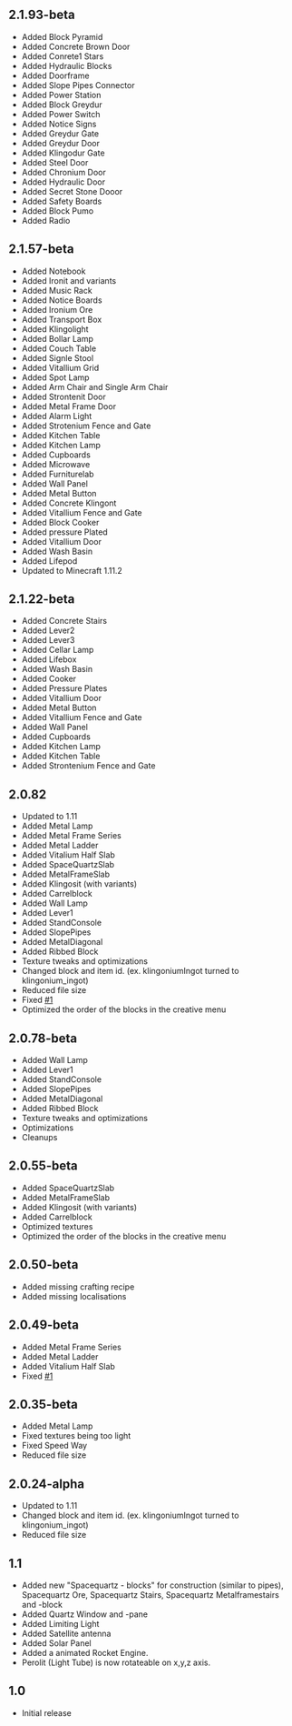 2.1.93-beta
-----------

* Added Block Pyramid
* Added Concrete Brown Door
* Added Conrete1 Stars
* Added Hydraulic Blocks
* Added Doorframe
* Added Slope Pipes Connector
* Added Power Station
* Added Block Greydur
* Added Power Switch
* Added Notice Signs
* Added Greydur Gate
* Added Greydur Door
* Added Klingodur Gate
* Added Steel Door
* Added Chronium Door
* Added Hydraulic Door
* Added Secret Stone Dooor
* Added Safety Boards
* Added Block Pumo
* Added Radio

2.1.57-beta
-----------

* Added Notebook
* Added Ironit and variants
* Added Music Rack
* Added Notice Boards
* Added Ironium Ore
* Added Transport Box
* Added Klingolight
* Added Bollar Lamp
* Added Couch Table
* Added Signle Stool
* Added Vitallium Grid
* Added Spot Lamp
* Added Arm Chair and Single Arm Chair
* Added Strontenit Door
* Added Metal Frame Door
* Added Alarm Light
* Added Strotenium Fence and Gate
* Added Kitchen Table
* Added Kitchen Lamp
* Added Cupboards
* Added Microwave
* Added Furniturelab
* Added Wall Panel
* Added Metal Button
* Added Concrete Klingont
* Added Vitallium Fence and Gate
* Added Block Cooker
* Added pressure Plated
* Added Vitallium Door
* Added Wash Basin
* Added Lifepod
* Updated to Minecraft 1.11.2

2.1.22-beta
-----------

* Added Concrete Stairs
* Added Lever2
* Added Lever3
* Added Cellar Lamp
* Added Lifebox
* Added Wash Basin
* Added Cooker
* Added Pressure Plates
* Added Vitallium Door
* Added Metal Button
* Added Vitallium Fence and Gate
* Added Wall Panel
* Added Cupboards
* Added Kitchen Lamp
* Added Kitchen Table
* Added Strontenium Fence and Gate

2.0.82
------

* Updated to 1.11
* Added Metal Lamp
* Added Metal Frame Series
* Added Metal Ladder
* Added Vitalium Half Slab
* Added SpaceQuartzSlab
* Added MetalFrameSlab
* Added Klingosit (with variants)
* Added Carrelblock
* Added Wall Lamp
* Added Lever1
* Added StandConsole
* Added SlopePipes
* Added MetalDiagonal
* Added Ribbed Block
* Texture tweaks and optimizations
* Changed block and item id. (ex. klingoniumIngot turned to klingonium_ingot)
* Reduced file size
* Fixed [#1](https://github.com/BrainStone/SpacePackExtended/issues/1)
* Optimized the order of the blocks in the creative menu

2.0.78-beta
-----------

* Added Wall Lamp
* Added Lever1
* Added StandConsole
* Added SlopePipes
* Added MetalDiagonal
* Added Ribbed Block
* Texture tweaks and optimizations
* Optimizations
* Cleanups

2.0.55-beta
-----------

* Added SpaceQuartzSlab
* Added MetalFrameSlab
* Added Klingosit (with variants)
* Added Carrelblock
* Optimized textures
* Optimized the order of the blocks in the creative menu

2.0.50-beta
-----------

* Added missing crafting recipe
* Added missing localisations

2.0.49-beta
-----------

* Added Metal Frame Series
* Added Metal Ladder
* Added Vitalium Half Slab
* Fixed [#1](https://github.com/BrainStone/SpacePackExtended/issues/1)

2.0.35-beta
-----------

* Added Metal Lamp
* Fixed textures being too light
* Fixed Speed Way
* Reduced file size

2.0.24-alpha
------------

* Updated to 1.11
* Changed block and item id. (ex. klingoniumIngot turned to klingonium_ingot)
* Reduced file size

1.1
---

* Added new "Spacequartz - blocks" for construction (similar to pipes), Spacequartz Ore, Spacequartz Stairs, Spacequartz Metalframestairs and -block
* Added Quartz Window and -pane
* Added Limiting Light
* Added Satellite antenna
* Added Solar Panel
* Added a animated Rocket Engine.
* Perolit (Light Tube) is now rotateable on x,y,z axis.

1.0
---

* Initial release
